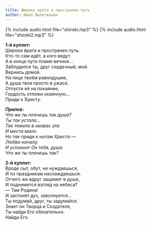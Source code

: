 ```yaml
---
title: Широки врата и пространен путь
author: Иван Вылегжанин
---
```

{% include audio.html file="shiroki.mp3" %}
{% include audio.html file="shiroki2.mp3" %}

**1-й куплет:**  
Широки врата и пространен путь.  
Кто-то сам идёт, а кого ведут.  
А в конце пути пламя вечное...  
Заблудился ты, друг сердечный, мой.  
Вернись домой.  
На лице твоём равнодушие,  
А душа твоя просто в ужасе.  
Отпусти её на покаяние,  
Гордость отложи окаянную...  
Приди к Христу.

_**Припев:**  
Что же ты плачешь так душа?  
Ты так устала...  
Так тяжело в оковах зла  
И места мало.  
Но так приди к ногам Христа —  
Любви началу.  
И успокоит Он тебя, душа.  
Что же ты плачешь так?_

**2-й куплет:**  
Вроде сыт, обут, не нуждаешься,  
И по праздникам наслаждаешься.  
Отчего же вдруг защемит в душе,  
И поднимется взгляд на небеса?  
— Там Родина!  
И застонет дух, заволнуется...  
Ты подумай, друг, ты задумайся.  
Знает он Творца и Создателя,  
Ты найди Его обязательно.  
Найди Его.
